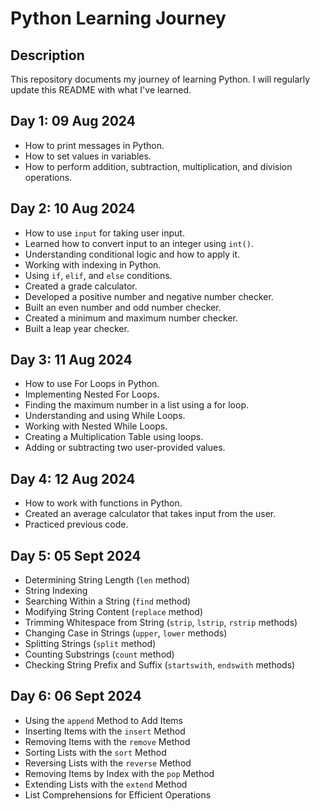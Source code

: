 # Python Learning Journey

## Description
This repository documents my journey of learning Python. I will regularly update this README with what I've learned.

## Day 1: 09 Aug 2024
- How to print messages in Python.
- How to set values in variables.
- How to perform addition, subtraction, multiplication, and division operations.

## Day 2: 10 Aug 2024
- How to use `input` for taking user input.
- Learned how to convert input to an integer using `int()`.
- Understanding conditional logic and how to apply it.
- Working with indexing in Python.
- Using `if`, `elif`, and `else` conditions.
- Created a grade calculator.
- Developed a positive number and negative number checker.
- Built an even number and odd number checker.
- Created a minimum and maximum number checker.
- Built a leap year checker.

## Day 3: 11 Aug 2024
- How to use For Loops in Python.
- Implementing Nested For Loops.
- Finding the maximum number in a list using a for loop.
- Understanding and using While Loops.
- Working with Nested While Loops.
- Creating a Multiplication Table using loops.
- Adding or subtracting two user-provided values.

## Day 4: 12 Aug 2024
- How to work with functions in Python.
- Created an average calculator that takes input from the user.
- Practiced previous code.

## Day 5: 05 Sept 2024
- Determining String Length (`len` method)
- String Indexing
- Searching Within a String (`find` method)
- Modifying String Content (`replace` method)
- Trimming Whitespace from String (`strip`, `lstrip`, `rstrip` methods)
- Changing Case in Strings (`upper`, `lower` methods)
- Splitting Strings (`split` method)
- Counting Substrings (`count` method)
- Checking String Prefix and Suffix (`startswith`, `endswith` methods)

## Day 6: 06 Sept 2024
- Using the `append` Method to Add Items
- Inserting Items with the `insert` Method
- Removing Items with the `remove` Method
- Sorting Lists with the `sort` Method
- Reversing Lists with the `reverse` Method
- Removing Items by Index with the `pop` Method
- Extending Lists with the `extend` Method
- List Comprehensions for Efficient Operations